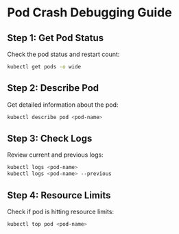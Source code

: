 # Pod Crash Debugging Guide

## Step 1: Get Pod Status
Check the pod status and restart count:
```bash
kubectl get pods -o wide
```

## Step 2: Describe Pod
Get detailed information about the pod:
```bash
kubectl describe pod <pod-name>
```

## Step 3: Check Logs
Review current and previous logs:
```bash
kubectl logs <pod-name>
kubectl logs <pod-name> --previous
```

## Step 4: Resource Limits
Check if pod is hitting resource limits:
```bash
kubectl top pod <pod-name>
```

